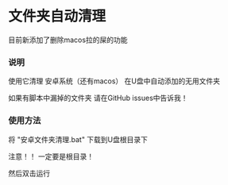 # 文件夹自动清理

目前新添加了删除macos拉的屎的功能

### 说明

使用它清理 安卓系统（还有macos） 在U盘中自动添加的无用文件夹

如果有脚本中漏掉的文件夹 请在GitHub issues中告诉我！

### 使用方法

将 "安卓文件夹清理.bat" 下载到U盘根目录下

注意！！  一定要是根目录！

然后双击运行
